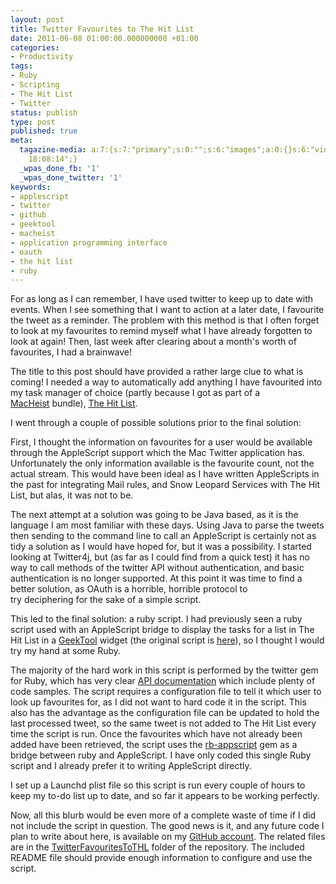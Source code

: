 ```yaml
---
layout: post
title: Twitter Favourites to The Hit List
date: 2011-06-08 01:00:00.000000000 +01:00
categories:
- Productivity
tags:
- Ruby
- Scripting
- The Hit List
- Twitter
status: publish
type: post
published: true
meta:
  tagazine-media: a:7:{s:7:"primary";s:0:"";s:6:"images";a:0:{}s:6:"videos";a:0:{}s:11:"image_count";s:1:"0";s:6:"author";s:8:"23986909";s:7:"blog_id";s:8:"23849888";s:9:"mod_stamp";s:19:"2011-06-08
    18:08:14";}
  _wpas_done_fb: '1'
  _wpas_done_twitter: '1'
keywords:
- applescript
- twitter
- github
- geektool
- macheist
- application programming interface
- oauth
- the hit list
- ruby
---
```

For as long as I can remember, I have used twitter to keep up to date with events. When I see something that I want to action at a later date, I favourite the tweet as a reminder. The problem with this method is that I often forget to look at my favourites to remind myself what I have already forgotten to look at again!
Then, last week after clearing about a month's worth of favourites, I had a brainwave! 
<!--more-->

The title to this post should have provided a rather large clue to what is coming! I needed a way to automatically add anything I have favourited into my task manager of choice (partly because I got as part of a [MacHeist](http://macheist.com/ "MacHeist") bundle), [The Hit List](www.potionfactory.com/thehitlist/ "The Hit List").

I went through a couple of possible solutions prior to the final solution:

First, I thought the information on favourites for a user would be available through the AppleScript support which the Mac Twitter application has. Unfortunately the only information available is the favourite count, not the actual stream. This would have been ideal as I have written AppleScripts in the past for integrating Mail rules, and Snow Leopard Services with The Hit List, but alas, it was not to be.

The next attempt at a solution was going to be Java based, as it is the language I am most familiar with these days. Using Java to parse the tweets then sending to the command line to call an AppleScript is certainly not as tidy a solution as I would have hoped for, but it was a possibility. I started looking at Twitter4j, but (as far as I could find from a quick test) it has no way to call methods of the twitter API without authentication, and basic authentication is no longer supported. At this point it was time to find a better solution, as OAuth is a horrible, horrible protocol to try deciphering for the sake of a simple script.

This led to the final solution: a ruby script. I had previously seen a ruby script used with an AppleScript bridge to display the tasks for a list in The Hit List in a [GeekTool](http://projects.tynsoe.org/en/geektool/ "GeekTool") widget (the original script is [here](http://www.josefrichter.com/blog/one-more-wallpaper-with-the-hit-list-to-dos/ "one-more-wallpaper-with-the-hit-list-to-dos")), so I thought I would try my hand at some Ruby.

The majority of the hard work in this script is performed by the twitter gem for Ruby, which has very clear [API documentation](http://rdoc.info/gems/twitter "API documentation") which include plenty of code samples. The script requires a configuration file to tell it which user to look up favourites for, as I did not want to hard code it in the script. This also has the advantage as the configuration file can be updated to hold the last processed tweet, so the same tweet is not added to The Hit List every time the script is run. Once the favourites which have not already been added have been retrieved, the script uses the [rb-appscript](http://appscript.sourceforge.net/ "rb-appscript") gem as a bridge between ruby and AppleScript. I have only coded this single Ruby script and I already prefer it to writing AppleScript directly.

I set up a Launchd plist file so this script is run every couple of hours to keep my to-do list up to date, and so far it appears to be working perfectly.

Now, all this blurb would be even more of a complete waste of time if I did not include the script in question. The good news is it, and any future code I plan to write about here, is available on my [GitHub account](https://github.com/dhutchison/DWI). The related files are in the [TwitterFavouritesToTHL](https://github.com/dhutchison/DWI/tree/master/TwitterFavouritesToTHL) folder of the repository. The included README file should provide enough information to configure and use the script.

